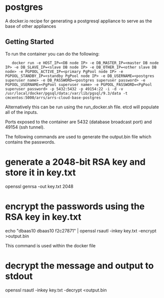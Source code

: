 postgres
=================

A docker.io recipe for generating a postgresql appliance to serve as the base of other appliances

Getting Started
---------------

To run the container you can do the following:

       docker run -e HOST_IP=<DB node IP> -e DB_MASTER_IP=<master DB node IP> -e DB_SLAVE_IP=<slave DB node IP> -e DB_OTHER_IP=<other slave DB node> -e PGPOOL_ACTIVE_IP=<primary PgPool node IP> -e PGPOOL_STANDBY_IP=<standby PgPool node IP> -e DB_USERNAME=<postgres superuser name> -e DB_PASSWORD=<postgres superuser password> -e PGPOOL_USERNAME=<PgPool superuser name> -e PGPOOL_PASSWORD=<PgPool superuser password> -p 5432:5432 -p 49154:22 -i -d -v /usr/local/docker/pgsql/data:/var/lib/pgsql/9.3/data -t cmcentos:5000/arrs/arrs-cloud-base-postgres

Alternatively this can be run using the run_docker.sh file.  etcd will populate all of the inputs.

Ports exposed to the container are 5432 (database broadcast port) and 49154 (ssh tunnel).

The following commands are used to generate the output.bin file which contains the passwords. 
# generate a 2048-bit RSA key and store it in key.txt
  openssl genrsa -out key.txt 2048

# encrypt the passwords using the RSA key in key.txt
  echo "dbaas10 dbaas10 f2c27871"  | openssl rsautl -inkey key.txt -encrypt >output.bin

This command is used within the docker file
# decrypt the message and output to stdout
  openssl rsautl -inkey key.txt -decrypt <output.bin

